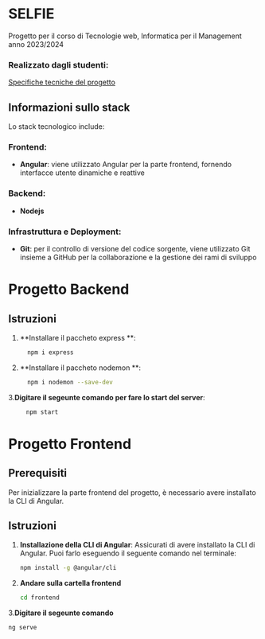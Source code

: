 # SELFIE
Progetto per il corso di Tecnologie web, Informatica per il Management anno 2023/2024

### Realizzato dagli studenti:

[Specifiche tecniche del progetto]()

## Informazioni sullo stack
Lo stack tecnologico include:

### Frontend:

- **Angular**: viene utilizzato Angular per la parte frontend, fornendo interfacce utente dinamiche e reattive 

### Backend:

- **Nodejs**


### Infrastruttura e Deployment:

- **Git**: per il controllo di versione del codice sorgente, viene utilizzato Git insieme a GitHub per la collaborazione e la gestione dei rami di sviluppo


# Progetto Backend
## Istruzioni

1. **Installare il paccheto express **:
    ```bash
      npm i express
    ```

2. **Installare il paccheto nodemon **:
    ```bash
      npm i nodemon --save-dev
    ```
3.**Digitare il segeunte comando per fare lo start del server**:
  ```bash
       npm start
  ```
     
# Progetto Frontend

## Prerequisiti

Per inizializzare la parte frontend del progetto, è necessario avere installato la CLI di Angular.

## Istruzioni

1. **Installazione della CLI di Angular**: Assicurati di avere installato la CLI di Angular. Puoi farlo eseguendo il seguente comando nel terminale:

   ```bash
   npm install -g @angular/cli
    ```
2. **Andare sulla cartella frontend**
   ```bash
   cd frontend
    ```
3.**Digitare il segeunte comando**
   ```bash
   ng serve
   ```
